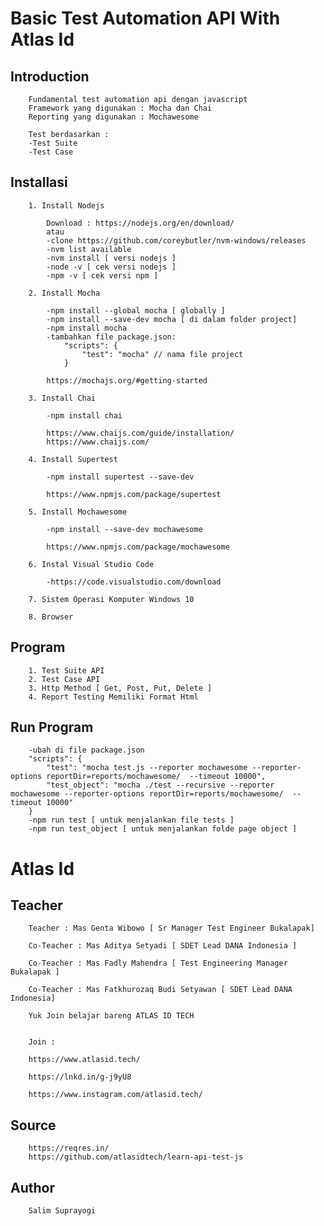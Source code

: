 # Basic Test Automation API With Atlas Id

## Introduction

        Fundamental test automation api dengan javascript
        Framework yang digunakan : Mocha dan Chai
        Reporting yang digunakan : Mochawesome

        Test berdasarkan :
        -Test Suite
        -Test Case

## Installasi

        1. Install Nodejs

            Download : https://nodejs.org/en/download/
            atau
            -clone https://github.com/coreybutler/nvm-windows/releases
            -nvm list available
            -nvm install [ versi nodejs ]
            -node -v [ cek versi nodejs ]
            -npm -v [ cek versi npm ]

        2. Install Mocha

            -npm install --global mocha [ globally ]
            -npm install --save-dev mocha [ di dalam folder project]
            -npm install mocha
            -tambahkan file package.json:
                "scripts": {
                    "test": "mocha" // nama file project
                }

            https://mochajs.org/#getting-started

        3. Install Chai

            -npm install chai

            https://www.chaijs.com/guide/installation/
            https://www.chaijs.com/

        4. Install Supertest

            -npm install supertest --save-dev

            https://www.npmjs.com/package/supertest

        5. Install Mochawesome

            -npm install --save-dev mochawesome

            https://www.npmjs.com/package/mochawesome

        6. Instal Visual Studio Code

            -https://code.visualstudio.com/download

        7. Sistem Operasi Komputer Windows 10

        8. Browser

## Program

        1. Test Suite API
        2. Test Case API
        3. Http Method [ Get, Post, Put, Delete ]
        4. Report Testing Memiliki Format Html

## Run Program
        -ubah di file package.json
        "scripts": {
            "test": "mocha test.js --reporter mochawesome --reporter-options reportDir=reports/mochawesome/  --timeout 10000",
            "test_object": "mocha ./test --recursive --reporter mochawesome --reporter-options reportDir=reports/mochawesome/  --timeout 10000"
        }
        -npm run test [ untuk menjalankan file tests ]
        -npm run test_object [ untuk menjalankan folde page object ]

# Atlas Id

## Teacher

        Teacher : Mas Genta Wibowo [ Sr Manager Test Engineer Bukalapak]

        Co-Teacher : Mas Aditya Setyadi [ SDET Lead DANA Indonesia ]

        Co-Teacher : Mas Fadly Mahendra [ Test Engineering Manager Bukalapak ]

        Co-Teacher : Mas Fatkhurozaq Budi Setyawan [ SDET Lead DANA Indonesia]

        Yuk Join belajar bareng ATLAS ID TECH


        Join :

        https://www.atlasid.tech/

        https://lnkd.in/g-j9yU8

        https://www.instagram.com/atlasid.tech/

## Source

        https://reqres.in/
        https://github.com/atlasidtech/learn-api-test-js

## Author 

        Salim Suprayogi